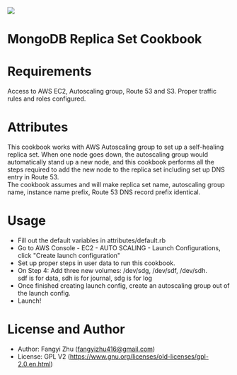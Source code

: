 <a href="https://codeclimate.com/github/fangyizhu/mongodb-replica-set-cookbook"><img src="https://codeclimate.com/github/fangyizhu/mongodb-replica-set-cookbook/badges/gpa.svg" /></a>

# MongoDB Replica Set Cookbook

# Requirements
Access to AWS EC2, Autoscaling group, Route 53 and S3. Proper traffic rules and roles configured.

# Attributes
This cookbook works with AWS Autoscaling group to set up a self-healing replica set. When one node goes down, the autoscaling group would 
automatically stand up a new node, and this cookbook performs all the steps required to add the new node to 
the replica set including set up DNS entry in Route 53.<br />
The cookbook assumes and will make replica set name, autoscaling group name, instance name prefix, Route 53 DNS record prefix
identical.

# Usage
* Fill out the default variables in attributes/default.rb <br />
* Go to AWS Console - EC2 - AUTO SCALING - Launch Configurations, click "Create launch configuration" 
* Set up proper steps in user data to run this cookbook.
* On Step 4: Add three new volumes: /dev/sdg, /dev/sdf, /dev/sdh. <br />
sdf is for data, sdh is for journal, sdg is for log
* Once finished creating launch config, create an autoscaling group out of the launch config.
* Launch!

# License and Author
* Author: Fangyi Zhu (fangyizhu416@gmail.com)
* License: GPL V2 (https://www.gnu.org/licenses/old-licenses/gpl-2.0.en.html)

